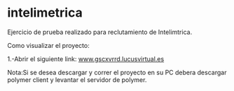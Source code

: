 # intelimetrica
Ejercicio de prueba realizado para reclutamiento de Intelimtrica.

Como visualizar el proyecto:

1.-Abrir el siguiente link:
www.gscxvrrd.lucusvirtual.es

Nota:Si se desea descargar y correr el proyecto en su PC debera descargar polymer client y levantar el servidor de polymer.
